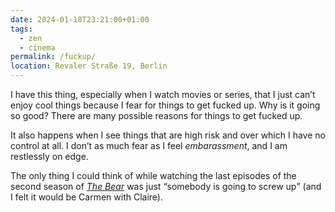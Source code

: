 ```yaml
---
date: 2024-01-18T23:21:00+01:00
tags:
  - zen
  - cinema
permalink: /fuckup/
location: Revaler Straße 19, Berlin
---
```

I have this thing, especially when I watch movies or series, that I just can’t enjoy cool things because I fear for things to get fucked up. Why is it going so good? There are many possible reasons for things to get fucked up.

It also happens when I see things that are high risk and over which I have no control at all. I don’t as much fear as I feel *embarassment*, and I am restlessly on edge.

The only thing I could think of while watching the last episodes of the second season of <cite>[The Bear](The%20Bear.md)</cite> was just <q>somebody is going to screw up</q> (and I felt it would be Carmen with Claire).

